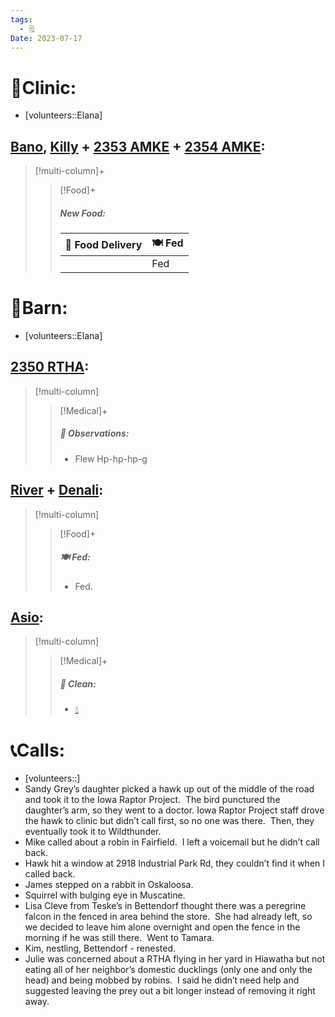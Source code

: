 ```yaml
---
tags:
  - 🗒️
Date: 2023-07-17
---
```


# 🏥Clinic:
- [volunteers::Elana]

## [Bano](../RARE%20Birds/Ed%20Birds/Bano.md), [Killy](../RARE%20Birds/Ed%20Birds/Killy.md) + [2353 AMKE](../RARE%20Birds/2353%20AMKE.md) + [2354 AMKE](../RARE%20Birds/2354%20AMKE.md):
> [!multi-column]+
>
>> [!Food]+
>> ##### New Food:
>> |🚚 Food Delivery| 🍽️ Fed|
>> |---|---|
>>||Fed

# 🏡Barn:
- [volunteers::Elana]

## [2350 RTHA](../RARE%20Birds/2350%20RTHA.md):
> [!multi-column]
>
>> [!Medical]+
>> ##### 🔭 Observations:
>> - Flew Hp-hp-hp-g

## [River](../RARE%20Birds/Ed%20Birds/River.md) + [Denali](../RARE%20Birds/Ed%20Birds/Denali.md):
> [!multi-column]
>
>> [!Food]+
>> ##### 🍽️ Fed:
>> - Fed.

## [Asio](../RARE%20Birds/Ed%20Birds/Asio.md):
> [!multi-column]
>
>> [!Medical]+
>>##### 🫧 Clean:
>>- [💧](../Admin/Codes/Fresh%20water.md)

# 📞Calls:
- [volunteers::]
- Sandy Grey’s daughter picked a hawk up out of the middle of the road and took it to the Iowa Raptor Project.  The bird punctured the daughter’s arm, so they went to a doctor. Iowa Raptor Project staff drove the hawk to clinic but didn’t call first, so no one was there.  Then, they eventually took it to Wildthunder.  
- Mike called about a robin in Fairfield.  I left a voicemail but he didn’t call back.
- Hawk hit a window at 2918 Industrial Park Rd, they couldn’t find it when I called back.
- James stepped on a rabbit in Oskaloosa.
- Squirrel with bulging eye in Muscatine.
- Lisa Cleve from Teske’s in Bettendorf thought there was a peregrine falcon in the fenced in area behind the store.  She had already left, so we decided to leave him alone overnight and open the fence in the morning if he was still there.  Went to Tamara.
- Kim, nestling, Bettendorf - renested.
- Julie was concerned about a RTHA flying in her yard in Hiawatha but not eating all of her neighbor’s domestic ducklings (only one and only the head) and being mobbed by robins.  I said he didn’t need help and suggested leaving the prey out a bit longer instead of removing it right away.